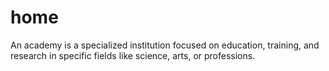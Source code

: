# home
 An academy is a specialized institution focused on education, training, and research in specific fields like science, arts, or professions. 
